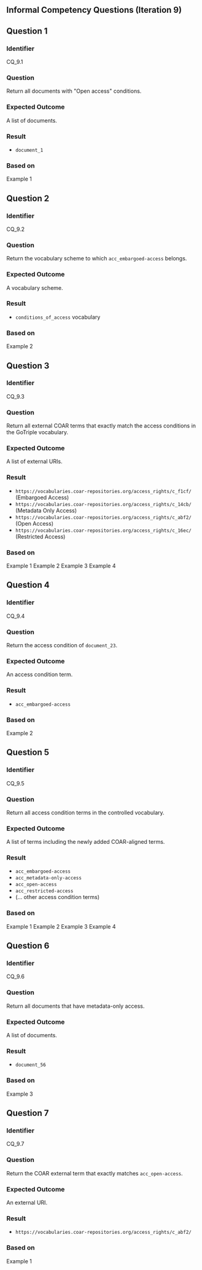 ## Informal Competency Questions (Iteration 9)

## Question 1

### Identifier
CQ_9.1

### Question
Return all documents with "Open access" conditions.

### Expected Outcome
A list of documents.

### Result
* `document_1`

### Based on
Example 1


## Question 2

### Identifier
CQ_9.2

### Question
Return the vocabulary scheme to which `acc_embargoed-access` belongs.

### Expected Outcome
A vocabulary scheme.

### Result
* `conditions_of_access` vocabulary

### Based on
Example 2


## Question 3

### Identifier
CQ_9.3

### Question
Return all external COAR terms that exactly match the access conditions in the GoTriple vocabulary.

### Expected Outcome
A list of external URIs.

### Result
* `https://vocabularies.coar-repositories.org/access_rights/c_f1cf/` (Embargoed Access)
* `https://vocabularies.coar-repositories.org/access_rights/c_14cb/` (Metadata Only Access)
* `https://vocabularies.coar-repositories.org/access_rights/c_abf2/` (Open Access)
* `https://vocabularies.coar-repositories.org/access_rights/c_16ec/` (Restricted Access)

### Based on
Example 1
Example 2
Example 3
Example 4


## Question 4

### Identifier
CQ_9.4

### Question
Return the access condition of `document_23`.

### Expected Outcome
An access condition term.

### Result
* `acc_embargoed-access`

### Based on
Example 2


## Question 5

### Identifier
CQ_9.5

### Question
Return all access condition terms in the controlled vocabulary.

### Expected Outcome
A list of terms including the newly added COAR-aligned terms.

### Result
* `acc_embargoed-access`
* `acc_metadata-only-access`
* `acc_open-access`
* `acc_restricted-access`
* (... other access condition terms)

### Based on
Example 1
Example 2
Example 3
Example 4


## Question 6

### Identifier
CQ_9.6

### Question
Return all documents that have metadata-only access.

### Expected Outcome
A list of documents.

### Result
* `document_56`

### Based on
Example 3


## Question 7

### Identifier
CQ_9.7

### Question
Return the COAR external term that exactly matches `acc_open-access`.

### Expected Outcome
An external URI.

### Result
* `https://vocabularies.coar-repositories.org/access_rights/c_abf2/`

### Based on
Example 1
